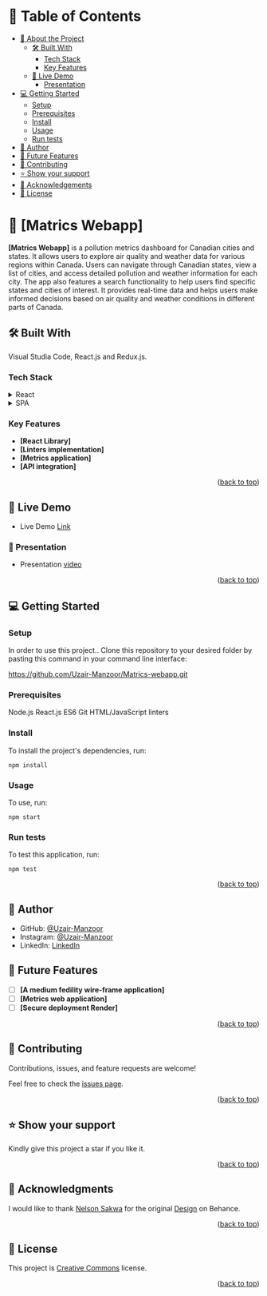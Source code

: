 <a name="readme-top"></a>

# 📗 Table of Contents

- [📖 About the Project](#about-project)
  - [🛠 Built With](#built-with)
    - [Tech Stack](#tech-stack)
    - [Key Features](#key-features)
  - [🚀 Live Demo](#live-demo)
    - [Presentation](#presentation)
- [💻 Getting Started](#getting-started)
  - [Setup](#setup)
  - [Prerequisites](#prerequisites)
  - [Install](#install)
  - [Usage](#usage)
  - [Run tests](#run-tests)
- [👥 Author](#author)
- [🔭 Future Features](#future-features)
- [🤝 Contributing](#contributing)
- [⭐️ Show your support](#support)
- [🙏 Acknowledgements](#acknowledgements)
- [📝 License](#license)

# 📖 [Matrics Webapp] <a name="about-project"></a>

**[Matrics Webapp]** is a pollution metrics dashboard for Canadian cities and states. It allows users to explore air quality and weather data for various regions within Canada. Users can navigate through Canadian states, view a list of cities, and access detailed pollution and weather information for each city. The app also features a search functionality to help users find specific states and cities of interest. It provides real-time data and helps users make informed decisions based on air quality and weather conditions in different parts of Canada.

## 🛠 Built With <a name="built-with"></a>
Visual Studia Code, React.js and Redux.js.

### Tech Stack <a name="tech-stack"></a>

<details>
  <summary>React</summary>
</details>

<details>
  <summary>SPA</summary>
</details>

### Key Features <a name="key-features"></a>

- **[React Library]**
- **[Linters implementation]**
- **[Metrics application]**
- **[API integration]**

<p align="right">(<a href="#readme-top">back to top</a>)</p>

## 🚀 Live Demo <a name="live-demo"></a>

- Live Demo [Link](https://cdn.shopify.com/s/files/1/0620/8503/8286/files/Coming_soon_gif_2048x2048.gif?v=1683026148)

### 🚀 Presentation <a name="presentation"></a>

- Presentation [video](https://cdn.shopify.com/s/files/1/0620/8503/8286/files/Coming_soon_gif_2048x2048.gif?v=1683026148)

<p align="right">(<a href="#readme-top">back to top</a>)</p>

## 💻 Getting Started <a name="getting-started"></a>

### Setup <a name="setup"></a>

In order to use this project.. Clone this repository to your desired folder by pasting this command in your command line interface:

  https://github.com/Uzair-Manzoor/Matrics-webapp.git

### Prerequisites <a name="prerequisites"></a>

  Node.js
  React.js
  ES6
  Git
  HTML/JavaScript linters

### Install <a name="install"></a>

To install the project's dependencies, run:

```
npm install
```

### Usage <a name="usage"></a>

To use, run:

```
npm start
```

### Run tests <a name="run-tests"></a>

To test this application, run:

```
npm test
```

<p align="right">(<a href="#readme-top">back to top</a>)</p>

## 👥 Author <a name="author"></a>

- GitHub: [@Uzair-Manzoor](https://github.com/Uzair-Manzoor)
- Instagram: [@Uzair-Manzoor](https://www.instagram.com/uzair_kayani/)
- LinkedIn: [LinkedIn](https://www.linkedin.com/in/uzair-manzoor-b69996115/)

## 🔭 Future Features <a name="future-features"></a>

- [ ] **[A medium fedility wire-frame application]**
- [ ] **[Metrics web application]**
- [ ] **[Secure deployment Render]**

<p align="right">(<a href="#readme-top">back to top</a>)</p>

## 🤝 Contributing <a name="contributing"></a>

Contributions, issues, and feature requests are welcome!

Feel free to check the [issues page](../../issues/).

<p align="right">(<a href="#readme-top">back to top</a>)</p>

## ⭐️ Show your support <a name="support"></a>

Kindly give this project a star if you like it.

<p align="right">(<a href="#readme-top">back to top</a>)</p>

## 🙏 Acknowledgments <a name="acknowledgements"></a>

I would like to thank [Nelson Sakwa](https://www.behance.net/sakwadesignstudio) for the original [Design](https://www.behance.net/gallery/31579789/Ballhead-App-(Free-PSDs)) on Behance.

<p align="right">(<a href="#readme-top">back to top</a>)</p>

## 📝 License <a name="license"></a>

This project is [Creative Commons](/LICENSE) license.

<p align="right">(<a href="#readme-top">back to top</a>)</p>
